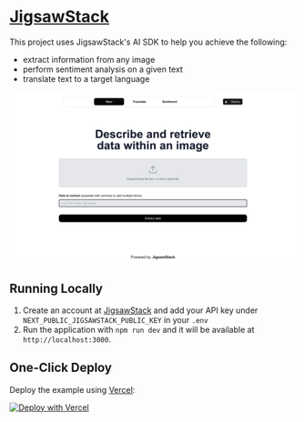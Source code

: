 # [JigsawStack](https://www.jigsawStack.com)

This project uses JigsawStack's AI SDK to help you achieve the following:

- extract information from any image
- perform sentiment analysis on a given text
- translate text to a target language


![JigsawStack VOCR](./public/screenshot.png)

## Running Locally

1. Create an account at [JigsawStack](https://www.jigsawStack.com) and add your API key under `NEXT_PUBLIC_JIGSAWSTACK_PUBLIC_KEY` in your `.env`
3. Run the application with `npm run dev` and it will be available at `http://localhost:3000`.

## One-Click Deploy

Deploy the example using [Vercel](https://vercel.com?utm_source=github&utm_medium=readme&utm_campaign=vercel-examples):

[![Deploy with Vercel](https://vercel.com/button)](https://vercel.com/new/clone?repository-url=https%3A%2F%2Fgithub.com%2FJigsawStack%2Fjigsawstack-vercel-template&env=NEXT_PUBLIC_JIGSAWSTACK_PUBLIC_KEY)


